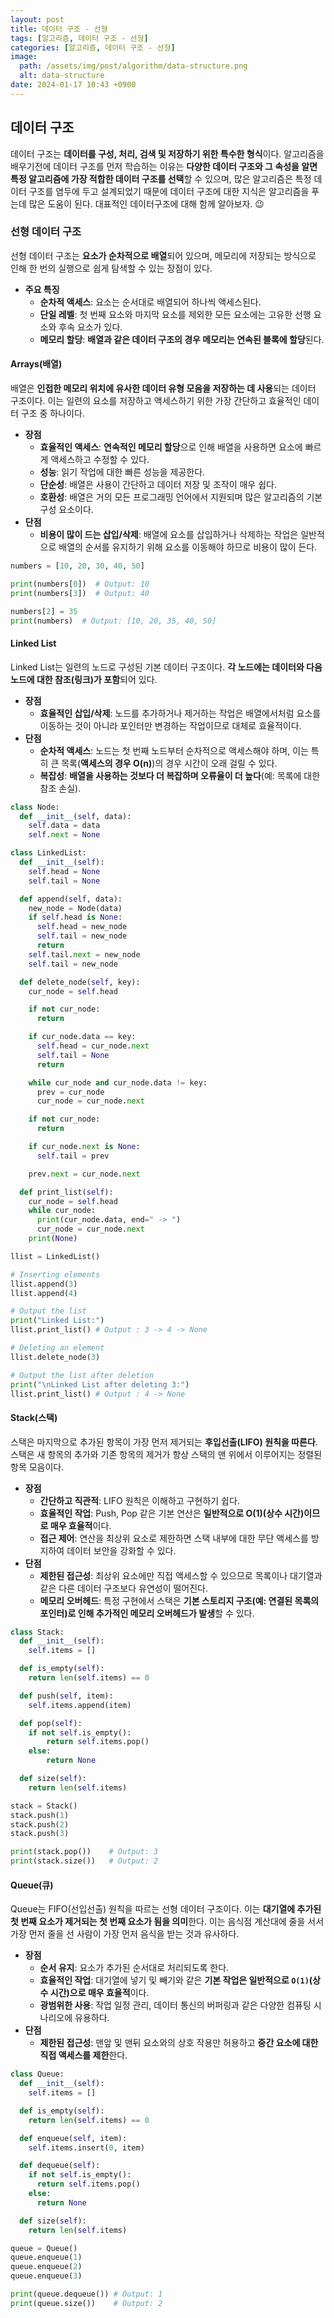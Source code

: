 ```yaml
---
layout: post
title: 데이터 구조 - 선형
tags: [알고리즘, 데이터 구조 - 선형]
categories: [알고리즘, 데이터 구조 - 선형]
image:
  path: /assets/img/post/algorithm/data-structure.png
  alt: data-structure
date: 2024-01-17 10:43 +0900
---
```


## 데이터 구조

데이터 구조는 **데이터를 구성, 처리, 검색 및 저장하기 위한 특수한 형식**이다. 알고리즘을 배우기전에 데이터 구조를 먼저 학습하는 이유는 **다양한 데이터 구조와 그 속성을 알면 특정 알고리즘에 가장 적합한 데이터 구조를 선택**할 수 있으며, 많은 알고리즘은 특정 데이터 구조를 염두에 두고 설계되었기 때문에 데이터 구조에 대한 지식은 알고리즘을 푸는데 많은 도움이 된다. 대표적인 데이터구조에 대해 함께 알아보자. 😉

### 선형 데이터 구조

선형 데이터 구조는 **요소가 순차적으로 배열**되어 있으며, 메모리에 저장되는 방식으로 인해 한 번의 실행으로 쉽게 탐색할 수 있는 장점이 있다.

- **주요 특징**
  - **순차적 액세스**: 요소는 순서대로 배열되어 하나씩 액세스된다.
  - **단일 레벨**: 첫 번째 요소와 마지막 요소를 제외한 모든 요소에는 고유한 선행 요소와 후속 요소가 있다.
  - **메모리 할당**: **배열과 같은 데이터 구조의 경우 메모리는 연속된 블록에 할당**된다.

#### Arrays(배열)

배열은 **인접한 메모리 위치에 유사한 데이터 유형 모음을 저장하는 데 사용**되는 데이터 구조이다. 이는 일련의 요소를 저장하고 액세스하기 위한 가장 간단하고 효율적인 데이터 구조 중 하나이다.

- **장점**
  - **효율적인 액세스**: **연속적인 메모리 할당**으로 인해 배열을 사용하면 요소에 빠르게 액세스하고 수정할 수 있다.
  - **성능**: 읽기 작업에 대한 빠른 성능을 제공한다.
  - **단순성**: 배열은 사용이 간단하고 데이터 저장 및 조작이 매우 쉽다.
  - **호환성**: 배열은 거의 모든 프로그래밍 언어에서 지원되며 많은 알고리즘의 기본 구성 요소이다.
- **단점**
  - **비용이 많이 드는 삽입/삭제**: 배열에 요소를 삽입하거나 삭제하는 작업은 일반적으로 배열의 순서를 유지하기 위해 요소를 이동해야 하므로 비용이 많이 든다.

```python
numbers = [10, 20, 30, 40, 50]

print(numbers[0])  # Output: 10
print(numbers[3])  # Output: 40

numbers[2] = 35
print(numbers)  # Output: [10, 20, 35, 40, 50]
```

#### Linked List

Linked List는 일련의 노드로 구성된 기본 데이터 구조이다. **각 노드에는 데이터와 다음 노드에 대한 참조(링크)가 포함**되어 있다.

- **장점**
  - **효율적인 삽입/삭제**: 노드를 추가하거나 제거하는 작업은 배열에서처럼 요소를 이동하는 것이 아니라 포인터만 변경하는 작업이므로 대체로 효율적이다.
- **단점**
  - **순차적 액세스**: 노드는 첫 번째 노드부터 순차적으로 액세스해야 하며, 이는 특히 큰 목록(**액세스의 경우 O(n)**)의 경우 시간이 오래 걸릴 수 있다.
  - **복잡성**: **배열을 사용하는 것보다 더 복잡하며 오류율이 더 높다**(예: 목록에 대한 참조 손실).

```python
class Node:
  def __init__(self, data):
    self.data = data
    self.next = None

class LinkedList:
  def __init__(self):
    self.head = None
    self.tail = None

  def append(self, data):
    new_node = Node(data)
    if self.head is None:
      self.head = new_node
      self.tail = new_node
      return
    self.tail.next = new_node
    self.tail = new_node

  def delete_node(self, key):
    cur_node = self.head

    if not cur_node:
      return

    if cur_node.data == key:
      self.head = cur_node.next
      self.tail = None
      return

    while cur_node and cur_node.data != key:
      prev = cur_node
      cur_node = cur_node.next

    if not cur_node:
      return

    if cur_node.next is None:
      self.tail = prev

    prev.next = cur_node.next

  def print_list(self):
    cur_node = self.head
    while cur_node:
      print(cur_node.data, end=" -> ")
      cur_node = cur_node.next
    print(None)

llist = LinkedList()

# Inserting elements
llist.append(3)
llist.append(4)

# Output the list
print("Linked List:")
llist.print_list() # Output : 3 -> 4 -> None

# Deleting an element
llist.delete_node(3)

# Output the list after deletion
print("\nLinked List after deleting 3:")
llist.print_list() # Output : 4 -> None
```

#### Stack(스택)

스택은 마지막으로 추가된 항목이 가장 먼저 제거되는 **후입선출(LIFO) 원칙을 따른다**. 스택은 새 항목의 추가와 기존 항목의 제거가 항상 스택의 맨 위에서 이루어지는 정렬된 항목 모음이다.

- **장점**
  - **간단하고 직관적**: LIFO 원칙은 이해하고 구현하기 쉽다.
  - **효율적인 작업**: Push, Pop 같은 기본 연산은 **일반적으로 O(1)(상수 시간)이므로 매우 효율적**이다.
  - **접근 제어**: 연산을 최상위 요소로 제한하면 스택 내부에 대한 무단 액세스를 방지하여 데이터 보안을 강화할 수 있다.
- **단점**
  - **제한된 접근성**: 최상위 요소에만 직접 액세스할 수 있으므로 목록이나 대기열과 같은 다른 데이터 구조보다 유연성이 떨어진다.
  - **메모리 오버헤드**: 특정 구현에서 스택은 **기본 스토리지 구조(예: 연결된 목록의 포인터)로 인해 추가적인 메모리 오버헤드가 발생**할 수 있다.

```python
class Stack:
  def __init__(self):
    self.items = []

  def is_empty(self):
    return len(self.items) == 0

  def push(self, item):
    self.items.append(item)

  def pop(self):
    if not self.is_empty():
        return self.items.pop()
    else:
        return None

  def size(self):
    return len(self.items)

stack = Stack()
stack.push(1)
stack.push(2)
stack.push(3)

print(stack.pop())    # Output: 3
print(stack.size())   # Output: 2
```

#### Queue(큐)

Queue는 FIFO(선입선출) 원칙을 따르는 선형 데이터 구조이다. 이는 **대기열에 추가된 첫 번째 요소가 제거되는 첫 번째 요소가 됨을 의미**한다. 이는 음식점 계산대에 줄을 서서 가장 먼저 줄을 선 사람이 가장 먼저 음식을 받는 것과 유사하다.

- **장점**
  - **순서 유지**: 요소가 추가된 순서대로 처리되도록 한다.
  - **효율적인 작업**: 대기열에 넣기 및 빼기와 같은 **기본 작업은 일반적으로 `O(1)`(상수 시간)으로 매우 효율적**이다.
  - **광범위한 사용**: 작업 일정 관리, 데이터 통신의 버퍼링과 같은 다양한 컴퓨팅 시나리오에 유용하다.
- **단점**
  - **제한된 접근성**: 맨앞 및 맨뒤 요소와의 상호 작용만 허용하고 **중간 요소에 대한 직접 액세스를 제한**한다.

```python
class Queue:
  def __init__(self):
    self.items = []

  def is_empty(self):
    return len(self.items) == 0

  def enqueue(self, item):
    self.items.insert(0, item)

  def dequeue(self):
    if not self.is_empty():
      return self.items.pop()
    else:
      return None

  def size(self):
    return len(self.items)

queue = Queue()
queue.enqueue(1)
queue.enqueue(2)
queue.enqueue(3)

print(queue.dequeue()) # Output: 1
print(queue.size())    # Output: 2
```
